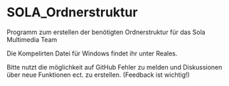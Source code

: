# SOLA_Ordnerstruktur
Programm zum erstellen der benötigten Ordnerstruktur für das Sola Multimedia Team

Die Kompelirten Datei für Windows findet ihr unter Reales.

Bitte nutzt die möglichkeit auf GitHub Fehler zu melden und Diskussionen über neue Funktionen ect. zu erstellen. (Feedback ist wichtig!)
